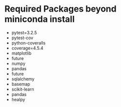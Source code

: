 # Required Packages beyond miniconda install
- pytest=3.2.5
- pytest-cov
- python-coveralls
- coverage=4.5.4
- matplotlib
- future
- numpy
- pandas
- future
- sqlalchemy
- basemap
- scikit-learn
- pandas
- healpy
